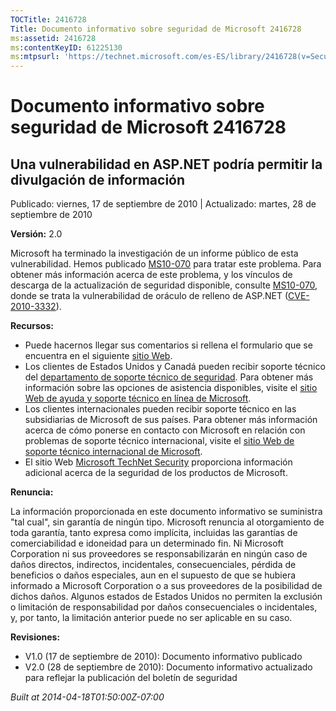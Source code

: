 ```yaml
---
TOCTitle: 2416728
Title: Documento informativo sobre seguridad de Microsoft 2416728
ms:assetid: 2416728
ms:contentKeyID: 61225130
ms:mtpsurl: 'https://technet.microsoft.com/es-ES/library/2416728(v=Security.10)'
---
```


Documento informativo sobre seguridad de Microsoft 2416728
==========================================================

Una vulnerabilidad en ASP.NET podría permitir la divulgación de información
---------------------------------------------------------------------------

Publicado: viernes, 17 de septiembre de 2010 | Actualizado: martes, 28 de septiembre de 2010

**Versión:** 2.0

Microsoft ha terminado la investigación de un informe público de esta vulnerabilidad. Hemos publicado [MS10-070](http://technet.microsoft.com/security/bulletin/ms10-070) para tratar este problema. Para obtener más información acerca de este problema, y los vínculos de descarga de la actualización de seguridad disponible, consulte [MS10-070](http://technet.microsoft.com/security/bulletin/ms10-070), donde se trata la vulnerabilidad de oráculo de relleno de ASP.NET ([CVE-2010-3332](http://www.cve.mitre.org/cgi-bin/cvename.cgi?name=cve-2010-3332)).

**Recursos:**

-   Puede hacernos llegar sus comentarios si rellena el formulario que se encuentra en el siguiente [sitio Web](https://support.microsoft.com/common/survey.aspx?scid=sw;en;1257&amp;showpage=1&amp;ws=technet&amp;sd=tech).
-   Los clientes de Estados Unidos y Canadá pueden recibir soporte técnico del [departamento de soporte técnico de seguridad](http://go.microsoft.com/fwlink/?linkid=21131). Para obtener más información sobre las opciones de asistencia disponibles, visite el [sitio Web de ayuda y soporte técnico en línea de Microsoft](http://support.microsoft.com).
-   Los clientes internacionales pueden recibir soporte técnico en las subsidiarias de Microsoft de sus países. Para obtener más información acerca de cómo ponerse en contacto con Microsoft en relación con problemas de soporte técnico internacional, visite el [sitio Web de soporte técnico internacional de Microsoft](http://go.microsoft.com/fwlink/?linkid=21155).
-   El sitio Web [Microsoft TechNet Security](http://technet.microsoft.com/es-es/security/default.aspx) proporciona información adicional acerca de la seguridad de los productos de Microsoft.

**Renuncia:**

La información proporcionada en este documento informativo se suministra "tal cual", sin garantía de ningún tipo. Microsoft renuncia al otorgamiento de toda garantía, tanto expresa como implícita, incluidas las garantías de comerciabilidad e idoneidad para un determinado fin. Ni Microsoft Corporation ni sus proveedores se responsabilizarán en ningún caso de daños directos, indirectos, incidentales, consecuenciales, pérdida de beneficios o daños especiales, aun en el supuesto de que se hubiera informado a Microsoft Corporation o a sus proveedores de la posibilidad de dichos daños. Algunos estados de Estados Unidos no permiten la exclusión o limitación de responsabilidad por daños consecuenciales o incidentales, y, por tanto, la limitación anterior puede no ser aplicable en su caso.

**Revisiones:**

-   V1.0 (17 de septiembre de 2010): Documento informativo publicado
-   V2.0 (28 de septiembre de 2010): Documento informativo actualizado para reflejar la publicación del boletín de seguridad

*Built at 2014-04-18T01:50:00Z-07:00*
